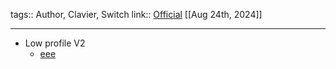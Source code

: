 tags:: Author, Clavier, Switch
link:: [Official](https://nuphy.com/) 
[[Aug 24th, 2024]]
***

- Low profile V2
	- [eee](https://nuphy.com/collections/switches?filter.p.m.custom.compatibility=Low-Profile+Keys)